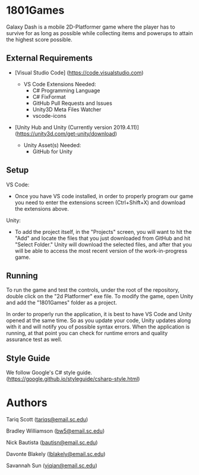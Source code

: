 # 1801Games

Galaxy Dash is a mobile 2D-Platformer game where the player has to survive for as long as possible while collecting items and powerups to attain the highest score possible. 

## External Requirements
* [Visual Studio Code] (https://code.visualstudio.com) 
  * VS Code Extensions Needed:
    * C# Programming Language
    * C# FixFormat 
    * GitHub Pull Requests and Issues
    * Unity3D Meta Files Watcher 
    * vscode-icons

* [Unity Hub and Unity (Currently version 2019.4.11)] (https://unity3d.com/get-unity/download)
  * Unity Asset(s) Needed:
    * GitHub for Unity 

## Setup
VS Code:
 * Once you have VS code installed, in order to properly program our game you need to enter the extensions screen (Ctrl+Shift+X) and download the extensions above.

Unity:
 * To add the project itself, in the "Projects" screen, you will want to hit the "Add" and locate the files that you just downloaded from GitHub and hit "Select Folder." Unity will download the selected files, and after that you will be able to access the most recent version of the work-in-progress game. 

## Running 
To run the game and test the controls, under the root of the repository, double click on the "2d Platformer" exe file.
To modify the game, open Unity and add the "1801Games" folder as a project.

In order to properly run the application, it is best to have VS Code and Unity opened at the same time. So as you update your code, Unity updates along with it and will notify you of possible syntax errors. When the application is running, at that point you can check for runtime errors and quality assurance test as well. 

## Style Guide
We follow Google's C# style guide. (https://google.github.io/styleguide/csharp-style.html)

# Authors

Tariq Scott (tariqs@email.sc.edu)

Bradley Williamson (bw5@email.sc.edu)

Nick Bautista (bautisn@email.sc.edu)

Davonte Blakely (lblakely@email.sc.edu)

Savannah Sun (yiqian@email.sc.edu)
